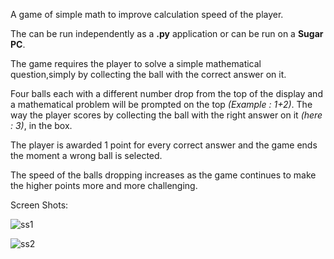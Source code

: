 A game of simple math to improve calculation speed of the player.

The can be run independently as a **.py** application or can be run on a **Sugar PC**.

The game requires the player to solve a simple mathematical question,simply by collecting the ball with the correct answer on it.

Four balls each with a different number drop from the top of the display and a mathematical problem will be prompted on the top *(Example : 1+2)*. The way the player scores by collecting the ball with the right answer on it *(here : 3)*, in the box.

The player is awarded 1 point for every correct answer and the game ends the moment a wrong ball is selected. 

The speed of the balls dropping increases as the game continues to make the higher points more and more challenging.

Screen Shots:

![ss1](https://user-images.githubusercontent.com/30264970/35511717-0a682dda-0523-11e8-8020-08d4614b753f.png)

![ss2](https://user-images.githubusercontent.com/30264970/35511742-224bba0c-0523-11e8-97ad-17ec0587e785.png)
